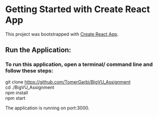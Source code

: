 # Getting Started with Create React App

This project was bootstrapped with [Create React App](https://github.com/facebook/create-react-app).

## Run the Application:

### To run this application, open a terminal/ command line and follow these steps:
git clone https://github.com/TomerGarbi/BigVU_Assignment  
cd ./BigVU_Assignment  
npm install  
npm start  



The application is running on port:3000.

